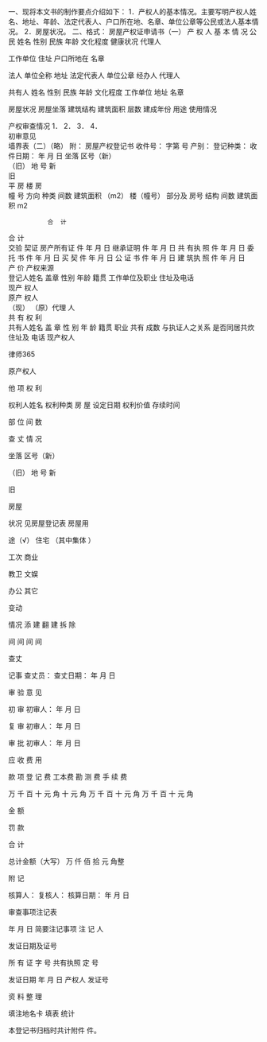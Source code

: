 
 一、现将本文书的制作要点介绍如下：
1．产权人的基本情况。主要写明产权人姓名、地址、年龄、法定代表人、户口所在地、名章、单位公章等公民或法人基本情况。
2．房屋状况。
二、格式：
房屋产权证申请书（一）
产
权
人
基
本
情
况 公
民 姓名 性别 民族 年龄 文化程度 健康状况 代理人
                      
  工作单位 住址 户口所地在 名章
             
 法人 单位全称 地址 法定代表人 单位公章 经办人 代理人
                   
 共有人 姓名 性别 民族 年龄 文化程度 工作单位 地址 名章
                         
                         
房屋状况 房屋坐落 建筑结构 建筑面积 层数 建成年份 用途 使用情况
                     
产权审查情况 1．
2．
3．
4．                  
初审意见                     
墙界表（二）（略）
附：
房屋产权登记书
收件号：    字第   号
产别：          登记种类：        收件日期：             年   月   日
坐落 区号（新）                 
（旧）                  地
号 新                         
旧                            
平            房 楼             房   
幢 号 方向 种类 间数 建筑面积
（m2） 楼（幢号） 部分及
房号 结构 间数 建筑面积
m2   
                                
                                
               合  计         
                    
合  计          
交验
契证 房产所有证   件    年  月  日    继承证明   件    年  月  日
共 有执 照   件    年  月  日    委 托 书   件    年  月  日
买      契   件    年  月  日    公 证 书   件    年  月  日
建 筑执 照   件    年  月  日   
产  价    产权来源      
登记人姓名 盖章 性别 年龄 籍贯 工作单位及职业 住址及电话   
现产
权人                        
原产
权人                        
（现）
（原）代理
人                        
共  有  权  利   
共有人姓名 盖
章 性
别 年
龄 籍贯 职业 共有
成数 与执证人之关系
是否同居共炊 住址及
电话
现产权人                           




 
律师365






                           

                           

                           

原产权人                           

                           

                           

                           

                          

他  项  权  利

权利人姓名 权利种类 房   屋 设定日期 权利价值 存续时间

  部 位 间 数   

                 

                 

                 

查  丈  情  况

坐落 区号（新）               

（旧）                地  号 新                     

旧                     

房屋

状况 见房屋登记表 房屋用

途（√） 住宅     （其中集体       ）

工次      商业

教卫      文娱

办公      其它

变动

情况 添 建 翻 建 拆 除     

 间 间 间 间  

查丈

记事 查丈员：      查丈日期：      年   月   日

审   验   意   见

初  审 初审人：      年   月   日

复  审 初审人：      年   月   日

审  批 初审人：      年   月   日

应  收  费  用

款  项 登 记 费 工本费 勘 测 费 手 续 费

   万 千 百 十 元 角 十 元 角 万 千 百 十 元 角 万 千 百 十 元 角

金  额                                                               

罚  款                                                               

合  计                                                               

总计金额（大写）       万      仟     佰     拾    元     角整

附  记   

核算人：         复核人：         核算日期：              年   月   日

审查事项注记表

年 月 日 简要注记事项 注  记  人

              

              

              

              

              

发证日期及证号

所 有 证 字      号   共有执照     定        号

发证日期 年   月   日 产权人    发证号   

资  料  整  理

填注地名卡             填表              统计

本登记书归档时共计附件       件。 


 

 
 
 
 
 
  


  
 

  


  


  
 
 
 
 

